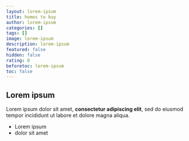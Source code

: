```yaml
---
layout: lorem-ipsum
title: homes to buy
author: lorem-ipsum
categories: []
tags: []
image: lorem-ipsum
description: lorem-ipsum
featured: false
hidden: false
rating: 0
beforetoc: lorem-ipsum
toc: false
---
```

## Lorem ipsum

Lorem ipsum dolor sit amet, **consectetur adipiscing elit**, sed do eiusmod tempor incididunt ut labore et dolore magna aliqua.

- Lorem ipsum
- dolor sit amet